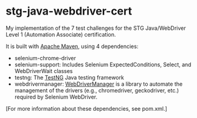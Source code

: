# stg-java-webdriver-cert

My implementation of the 7 test challenges for the STG Java/WebDriver Level 1 (Automation Associate) certification.

It is built with [Apache Maven](https://maven.apache.org/), using 4 dependencies:
- selenium-chrome-driver
- selenium-support: Includes Selenium ExpectedConditions, Select, and WebDriverWait classes
- testng: The [TestNG](https://testng.org/doc/) Java testing framework
- webdrivermanager: [WebDriverManager](https://github.com/bonigarcia/webdrivermanager) is a library to automate the management of the drivers (e.g., chromedriver, geckodriver, etc.) required by Selenium WebDriver.

[For more information about these dependencies, see pom.xml.]